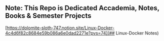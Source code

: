 ## Note: This Repo is Dedicated Accademia, Notes, Books & Semester Projects

[https://dolomite-sloth-747.notion.site/Linux-Docker-4c4d6f82c8684e59b086a6e0dad2271e?pvs=74](## Linux-Docker Notes)
